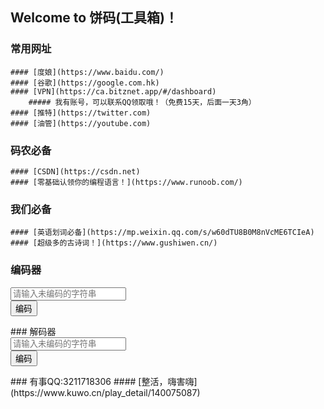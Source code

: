 ## Welcome to 饼码(工具箱)！
### 常用网址
	#### [度娘](https://www.baidu.com/)
	#### [谷歌](https://google.com.hk)
	#### [VPN](https://ca.bitznet.app/#/dashboard)
		##### 我有账号，可以联系QQ领取哦！（免费15天，后面一天3角）
	#### [推特](https://twitter.com)
	#### [油管](https://youtube.com)
### 码农必备
	#### [CSDN](https://csdn.net)
	#### [零基础认领你的编程语言！](https://www.runoob.com/)
### 我们必备
	#### [英语划词必备](https://mp.weixin.qq.com/s/w60dTU8B0M8nVcME6TCIeA)
	#### [超级多的古诗词！](https://www.gushiwen.cn/)
### 编码器
<head>
	<meta charset="UTF-8">
	<title>编码器（网页版）</title>
</head>
<div>
	<input name="weibianma" type="text" placeholder="请输入未编码的字符串"><br>
	<button onclick="calc()">编码</button>
	<p></p>
</div>
<script>
	var alpha=['a','b','c','d','e','f','g','h','i','j','k','l','m','n','o','p','q','r','s','t','u','v','w','x','y','z','-','!','?',' ',','];
	var code=['.---','-.--','--.-','---.','..--','.-.-','.--.','-..-','-.-.','--..','.-..','..-.','...-','....','.///','/.//','//./','///.','..//','././','.//.','/./.','//..','.../','./..','../.','.<<<','<.<<','<<.<','<<<.','..<<','.<.<','.<<.','<..<','<.<.','<<..','.<..','..<.','...<','<<<<','.>>>'];
	function calc(){
		var input=document.getElementsByName('weibianma')[0]
		value=input.value;
		var str='';
		var len=value.length;
		var len1=alpha.length;
		for(var i=0;i<len;i++){
			for(var j=0;j<len1;j++){
				if(value[i]==alpha[j]){
					str+=code[j];
				}
			}
		}
		document.getElementsByTagName('p')[0].innerText=str;
	}
</script>
### 解码器
<head>
	<meta charset="UTF-8">
	<title>（网页版）</title>
</head>
<div>
	<input name="weibianma" type="text" placeholder="请输入未编码的字符串"><br>
	<button onclick="calc()">编码</button>
	<p></p>
</div>
<script>
	var alpha=['a','b','c','d','e','f','g','h','i','j','k','l','m','n','o','p','q','r','s','t','u','v','w','x','y','z','-','!','?',' ',','];
	var code=['.---','-.--','--.-','---.','..--','.-.-','.--.','-..-','-.-.','--..','.-..','..-.','...-','....','.///','/.//','//./','///.','..//','././','.//.','/./.','//..','.../','./..','../.','.<<<','<.<<','<<.<','<<<.','..<<','.<.<','.<<.','<..<','<.<.','<<..','.<..','..<.','...<','<<<<','.>>>'];
	function calc1(){
		var input=document.getElementsByName('weibianma')[0]
		value=input.value;
		var str='';
		var len=value.length;
		var len1=code.length;
		for(var i=0;i<len;i++){
			for(var j=0;j<len1;j++){
				if(value[i]==code[j]){
					str+=alpha[j];
				}
			}
		}
		document.getElementsByTagName('p')[0].innerText=str;
	}
</script>
### 有事QQ:3211718306
#### [整活，嗨害嗨](https://www.kuwo.cn/play_detail/140075087)
